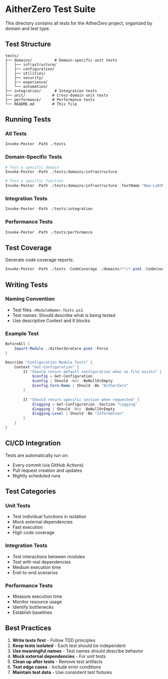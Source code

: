 # AitherZero Test Suite

This directory contains all tests for the AitherZero project, organized by domain and test type.

## Test Structure

```
tests/
├── domains/          # Domain-specific unit tests
│   ├── infrastructure/
│   ├── configuration/
│   ├── utilities/
│   ├── security/
│   ├── experience/
│   └── automation/
├── integration/      # Integration tests
├── unit/            # Cross-domain unit tests
├── performance/     # Performance tests
└── README.md        # This file
```

## Running Tests

### All Tests
```powershell
Invoke-Pester -Path ./tests
```

### Domain-Specific Tests
```powershell
# Test a specific domain
Invoke-Pester -Path ./tests/domains/infrastructure

# Test a specific function
Invoke-Pester -Path ./tests/domains/infrastructure -TestName "New-LabVM"
```

### Integration Tests
```powershell
Invoke-Pester -Path ./tests/integration
```

### Performance Tests
```powershell
Invoke-Pester -Path ./tests/performance
```

## Test Coverage

Generate code coverage reports:
```powershell
Invoke-Pester -Path ./tests -CodeCoverage ./domains/**/*.psm1 -CodeCoverageOutputFile coverage.xml
```

## Writing Tests

### Naming Convention
- Test files: `<ModuleName>.Tests.ps1`
- Test names: Should describe what is being tested
- Use descriptive Context and It blocks

### Example Test
```powershell
BeforeAll {
    Import-Module ./AitherZeroCore.psm1 -Force
}

Describe "Configuration Module Tests" {
    Context "Get-Configuration" {
        It "Should return default configuration when no file exists" {
            $config = Get-Configuration
            $config | Should -Not -BeNullOrEmpty
            $config.Core.Name | Should -Be "AitherZero"
        }
        
        It "Should return specific section when requested" {
            $logging = Get-Configuration -Section "Logging"
            $logging | Should -Not -BeNullOrEmpty
            $logging.Level | Should -Be "Information"
        }
    }
}
```

## CI/CD Integration

Tests are automatically run on:
- Every commit (via GitHub Actions)
- Pull request creation and updates
- Nightly scheduled runs

## Test Categories

### Unit Tests
- Test individual functions in isolation
- Mock external dependencies
- Fast execution
- High code coverage

### Integration Tests
- Test interactions between modules
- Test with real dependencies
- Medium execution time
- End-to-end scenarios

### Performance Tests
- Measure execution time
- Monitor resource usage
- Identify bottlenecks
- Establish baselines

## Best Practices

1. **Write tests first** - Follow TDD principles
2. **Keep tests isolated** - Each test should be independent
3. **Use meaningful names** - Test names should describe behavior
4. **Mock external dependencies** - For unit tests
5. **Clean up after tests** - Remove test artifacts
6. **Test edge cases** - Include error conditions
7. **Maintain test data** - Use consistent test fixtures